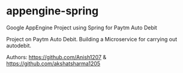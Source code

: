 # appengine-spring
Google AppEngine Project using Spring for Paytm Auto Debit


Project on Paytm Auto Debit.
Building a Microservice for carrying out autodebit.

Authors: https://github.com/Anish1207 & https://github.com/akshatsharma1205
